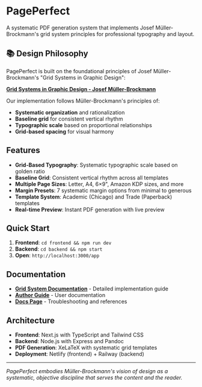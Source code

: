 # PagePerfect

A systematic PDF generation system that implements Josef Müller-Brockmann's grid system principles for professional typography and layout.

## 📚 Design Philosophy

PagePerfect is built on the foundational principles of Josef Müller-Brockmann's "Grid Systems in Graphic Design":

**[Grid Systems in Graphic Design - Josef Müller-Brockmann](https://ia902309.us.archive.org/4/items/GridSystemsInGraphicDesignJosefMullerBrockmann/Grid%20systems%20in%20graphic%20design%20-%20Josef%20Muller-Brockmann.pdf)**

Our implementation follows Müller-Brockmann's principles of:
- **Systematic organization** and rationalization
- **Baseline grid** for consistent vertical rhythm  
- **Typographic scale** based on proportional relationships
- **Grid-based spacing** for visual harmony

## Features

- **Grid-Based Typography**: Systematic typographic scale based on golden ratio
- **Baseline Grid**: Consistent vertical rhythm across all templates
- **Multiple Page Sizes**: Letter, A4, 6×9", Amazon KDP sizes, and more
- **Margin Presets**: 7 systematic margin options from minimal to generous
- **Template System**: Academic (Chicago) and Trade (Paperback) templates
- **Real-time Preview**: Instant PDF generation with live preview

## Quick Start

1. **Frontend**: `cd frontend && npm run dev`
2. **Backend**: `cd backend && npm start`
3. **Open**: `http://localhost:3000/app`

## Documentation

- **[Grid System Documentation](./GRID_SYSTEM.md)** - Detailed implementation guide
- **[Author Guide](./frontend/src/app/app/authorGuide.ts)** - User documentation
- **[Docs Page](./frontend/src/app/docs/page.tsx)** - Troubleshooting and references

## Architecture

- **Frontend**: Next.js with TypeScript and Tailwind CSS
- **Backend**: Node.js with Express and Pandoc
- **PDF Generation**: XeLaTeX with systematic grid templates
- **Deployment**: Netlify (frontend) + Railway (backend)

---

*PagePerfect embodies Müller-Brockmann's vision of design as a systematic, objective discipline that serves the content and the reader.*
